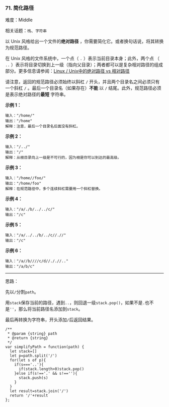 ### 71. 简化路径

难度：Middle

相关话题：`栈`、`字符串`

以 Unix 风格给出一个文件的**绝对路径** ，你需要简化它。或者换句话说，将其转换为规范路径。



在 Unix 风格的文件系统中，一个点（ `.` ）表示当前目录本身；此外，两个点 （ `..` ）表示将目录切换到上一级（指向父目录）；两者都可以是复杂相对路径的组成部分。更多信息请参阅：[Linux / Unix中的绝对路径 vs 相对路径](https://blog.csdn.net/u011327334/article/details/50355600)




请注意，返回的规范路径必须始终以斜杠  `/`  开头，并且两个目录名之间必须只有一个斜杠  `/` 。最后一个目录名（如果存在）**不能** 以  `/`  结尾。此外，规范路径必须是表示绝对路径的**最短** 字符串。







**示例 1：** 



```
输入："/home/"
输出："/home"
解释：注意，最后一个目录名后面没有斜杠。
```


**示例 2：** 



```
输入："/../"
输出："/"
解释：从根目录向上一级是不可行的，因为根是你可以到达的最高级。
```


**示例 3：** 



```
输入："/home//foo/"
输出："/home/foo"
解释：在规范路径中，多个连续斜杠需要用一个斜杠替换。
```


**示例 4：** 



```
输入："/a/./b/../../c/"
输出："/c"
```


**示例 5：** 



```
输入："/a/../../b/../c//.//"
输出："/c"
```


**示例 6：** 



```
输入："/a//b////c/d//././/.."
输出："/a/b/c"
```



-----

思路：

先以`/`分割`path`。

用`stack`保存当前的路径，遇到`..`，则回退一级`stack.pop()`，如果不是`.`也不是`''`，那么将当前路径名添加到`stack`。

最后再转换为字符串，开头添加`/`后返回结果。

```
/**
 * @param {string} path
 * @return {string}
 */
var simplifyPath = function(path) {
  let stack=[]
  let p=path.split('/')
  for(let s of p){
    if(s==='..'){
      if(stack.length>0)stack.pop()
    }else if(s!=='.' && s!==''){
      stack.push(s)
    }
  }
  let result=stack.join('/')
  return '/'+result
};
```

